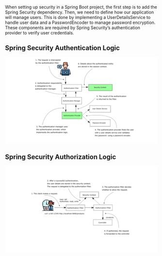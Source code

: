 When setting up security in a Spring Boot project, the first step is to add the Spring Security dependency. Then, we need to define how our application will manage users. This is done by implementing a UserDetailsService to handle user data and a PasswordEncoder to manage password encryption. These components are required by Spring Security’s authentication provider to verify user credentials.

## Spring Security Authentication Logic
![Spring Authentication Logic](/src/main/resources/image/SpringSecurityAuthenticationLogic.png)

## Spring Security Authorization Logic
![Spring Authorization Logic](/src/main/resources/image/SpringSecurityAuthorizationLogic.png)


